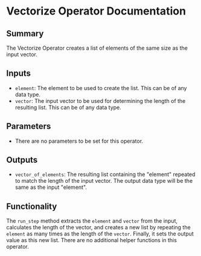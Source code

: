 # Vectorize Operator Documentation

## Summary

The Vectorize Operator creates a list of elements of the same size as the input vector.

## Inputs

- `element`: The element to be used to create the list. This can be of any data type.
- `vector`: The input vector to be used for determining the length of the resulting list. This can be of any data type.

## Parameters

- There are no parameters to be set for this operator.

## Outputs

- `vector_of_elements`: The resulting list containing the "element" repeated to match the length of the input vector. The output data type will be the same as the input "element".

## Functionality

The `run_step` method extracts the `element` and `vector` from the input, calculates the length of the vector, and creates a new list by repeating the `element` as many times as the length of the `vector`. Finally, it sets the output value as this new list. There are no additional helper functions in this operator.
